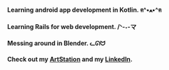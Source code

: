 #### Learning android app development in Kotlin. ฅ^•ﻌ•^ฅ

#### Learning Rails for web development. /ᐠ-˕-マ

#### Messing around in Blender. ᓚᘏᗢ

#### Check out my [ArtStation](https://ziyadt.artstation.com/) and my [LinkedIn](https://www.linkedin.com/in/ziyad-talha-050033239/).

<!--
**ziyadtalha/ziyadtalha** is a ✨ _special_ ✨ repository because its `README.md` (this file) appears on your GitHub profile.

Here are some ideas to get you started:

- 🔭 I’m currently working on ...
- 🌱 I’m currently learning ...
- 👯 I’m looking to collaborate on ...
- 🤔 I’m looking for help with ...
- 💬 Ask me about ...
- 📫 How to reach me: ...
- 😄 Pronouns: ...
- ⚡ Fun fact: ...
-->
